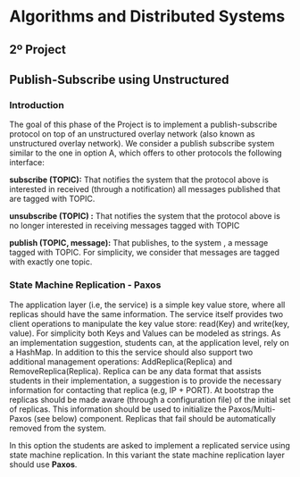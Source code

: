 # Algorithms and Distributed Systems

## 2º Project


## Publish-Subscribe using Unstructured

### Introduction

The goal of this phase of the Project is to implement a publish-subscribe protocol on top of an unstructured overlay 
network (also known as unstructured overlay network).
We consider a publish subscribe system similar to the one in option A, which offers to other protocols the following 
interface:

**subscribe (TOPIC):** That notifies the system that the protocol above is interested in received 
(through a notification) all messages published that are tagged with TOPIC.
 
**unsubscribe (TOPIC) :**  That notifies the system that the protocol above is no longer interested in receiving 
messages tagged with TOPIC

**publish (TOPIC, message):** That publishes, to the system , a message tagged with TOPIC. For simplicity, 
we consider that messages are tagged with exactly one topic.

### State Machine Replication - Paxos



The application layer (i.e, the service) is a simple key value store, where all replicas should have the same information. The service itself provides two client operations to manipulate the key value store: read(Key) and write(key, value). For simplicity both Keys and Values can be modeled as strings. As an implementation suggestion, students can, at the application level, rely on a HashMap.
In addition to this the service should also support two additional management operations: AddReplica(Replica) and RemoveReplica(Replica). Replica can be any data format that assists students in their implementation, a suggestion is to provide the necessary information for contacting that replica (e.g, IP + PORT).
At bootstrap the replicas should be made aware (through a configuration file) of the initial set of replicas. This information should be used to initialize the Paxos/Multi-Paxos (see below) component. Replicas that fail should be automatically removed from the system.

In this option the students are asked to implement a replicated service using state machine replication. In this variant the state machine replication layer should use **Paxos**.